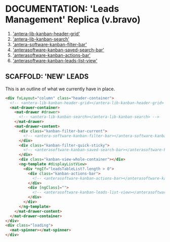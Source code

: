 # DOCUMENTATION: 'Leads Management' Replica (v.bravo)  

1. ['antera-lib-kanban-header-grid'](https://github.com/Antera-Software/Antera-libraries/tree/master/libs/kanban/src/lib/kanban-header-grid)  
2. ['antera-lib-kanban-search'](https://github.com/Antera-Software/Antera-libraries/tree/master/libs/kanban/src/lib/kanban-search)  
3. ['antera-software-kanban-filter-bar'](https://github.com/Antera-Software/Antera-libraries/tree/master/libs/kanban/src/lib/kanban-filter-bar)  
4. ['anterasoftware-kanban-saved-search-bar'](https://github.com/Antera-Software/Antera-libraries/tree/master/libs/kanban/src/lib/kanban-saved-search-bar)  
5. ['anterasoftware-kanban-actions-bar'](https://github.com/Antera-Software/Antera-libraries/tree/master/libs/kanban/src/lib/kanban-actions-bar)
6. ['anterasoftware-kanban-leads-list-view'](https://github.com/Antera-Software/Antera-libraries/tree/master/libs/kanban/src/lib/kanban-list-view)

## SCAFFOLD: 'NEW' LEADS 
This is an outline of what we currently have in place.
```html  
<div fxLayout="column" class="header-container">
  <!-- <antera-lib-kanban-header-grid></antera-lib-kanban-header-grid> -->
  <mat-drawer-container>
    <mat-drawer #drawer>
      <!-- <antera-lib-kanban-search></antera-lib-kanban-search> -->
    </mat-drawer>
    <mat-drawer-content>
      <div class="kanban-filter-bar-current">
        <!-- <antera-software-kanban-filter-bar></antera-software-kanban-filter-bar> -->
      </div>
      <div class="kanban-filter-quick-sticky">
        <!-- <anterasoftware-kanban-saved-search-bar></anterasoftware-kanban-saved-search-bar> -->
      </div>
      <div class="kanban-view-whole-container"></div>
      <ng-template #displayListView>
        <div *ngIf="leadsTableList?.length > 0">
          <div class="kanban-actions-bar">
            <!-- <anterasoftware-kanban-actions-bar></anterasoftware-kanban-actions-bar> -->
          </div>
          <div [ngClass]="">
            <!-- <anterasoftware-kanban-leads-list-view></anterasoftware-kanban-leads-list-view> -->
          </div>
        </div>
      </ng-template>
    </mat-drawer-content>
  </mat-drawer-container>
</div>
<div class="loading">
  <mat-spinner></mat-spinner>
</div>  
```  